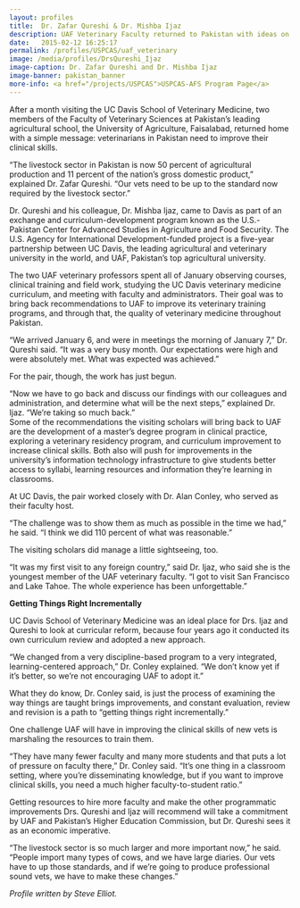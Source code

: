 ```yaml
---
layout: profiles
title:  Dr. Zafar Qureshi & Dr. Mishba Ijaz
description: UAF Veterinary Faculty returned to Pakistan with ideas on how to improve curriculum and teaching.
date:   2015-02-12 16:25:17
permalink: /profiles/USPCAS/uaf_veterinary
image: /media/profiles/DrsQureshi_Ijaz
image-caption: Dr. Zafar Qureshi and Dr. Mishba Ijaz
image-banner: pakistan_banner
more-info: <a href="/projects/USPCAS">USPCAS-AFS Program Page</a>
---
```


After a month visiting the UC Davis School of Veterinary Medicine, two members of the Faculty of Veterinary Sciences at Pakistan’s leading agricultural school, the University of Agriculture, Faisalabad, returned home with a simple message: veterinarians in Pakistan need to improve their clinical skills.<br>

“The livestock sector in Pakistan is now 50 percent of agricultural production and 11 percent of the nation’s gross domestic product,” explained Dr. Zafar Qureshi. “Our vets need to be up to the standard now required by the livestock sector.”<br>

Dr. Qureshi and his colleague, Dr. Mishba Ijaz, came to Davis as part of an exchange and curriculum-development program known as the U.S.-Pakistan Center for Advanced Studies in Agriculture and Food Security. The U.S. Agency for International Development-funded project is a five-year partnership between UC Davis, the leading agricultural and veterinary university in the world, and UAF, Pakistan’s top agricultural university. <br>

The two UAF veterinary professors spent all of January observing courses, clinical training and field work, studying the UC Davis veterinary medicine curriculum, and meeting with faculty and administrators. Their goal was to bring back recommendations to UAF to improve its veterinary training programs, and through that, the quality of veterinary medicine throughout Pakistan. <br>

“We arrived January 6, and were in meetings the morning of January 7,” Dr. Qureshi said. “It was a very busy month. Our expectations were high and were absolutely met. What was expected was achieved.” <br>

For the pair, though, the work has just begun. <br>

“Now we have to go back and discuss our findings with our colleagues and administration, and determine what will be the next steps,” explained Dr. Ijaz. “We’re taking so much back.” <br>
Some of the recommendations the visiting scholars will bring back to UAF are the development of a master’s degree program in clinical practice, exploring a veterinary residency program, and curriculum improvement to increase clinical skills. Both also will push for improvements in the university’s information technology infrastructure to give students better access to syllabi, learning resources and information they’re learning in classrooms. <br>

At UC Davis, the pair worked closely with Dr. Alan Conley, who served as their faculty host. <br>

“The challenge was to show them as much as possible in the time we had,” he said. “I think we did 110 percent of what was reasonable.” <br>

The visiting scholars did manage a little sightseeing, too. <br>

“It was my first visit to any foreign country,” said Dr. Ijaz, who said she is the youngest member of the UAF veterinary faculty. “I got to visit San Francisco and Lake Tahoe. The whole experience has been unforgettable.” <br>

<b>Getting Things Right Incrementally</b><br>

UC Davis School of Veterinary Medicine was an ideal place for Drs. Ijaz and Qureshi to look at curricular reform, because four years ago it conducted its own curriculum review and adopted a new approach. <br>

“We changed from a very discipline-based program to a very integrated, learning-centered approach,” Dr. Conley explained. “We don’t know yet if it’s better, so we’re not encouraging UAF to adopt it.” <br>

What they do know, Dr. Conley said, is just the process of examining the way things are taught brings improvements, and constant evaluation, review and revision is a path to “getting things right incrementally.” <br>

One challenge UAF will have in improving the clinical skills of new vets is marshaling the resources to train them. <br>

“They have many fewer faculty and many more students and that puts a lot of pressure on faculty there,” Dr. Conley said. “It’s one thing in a classroom setting, where you’re disseminating knowledge, but if you want to improve clinical skills, you need a much higher faculty-to-student ratio.” <br>

Getting resources to hire more faculty and make the other programmatic improvements Drs. Qureshi and Ijaz will recommend will take a commitment by UAF and Pakistan’s Higher Education Commission, but Dr. Qureshi sees it as an economic imperative. <br>

“The livestock sector is so much larger and more important now,” he said. “People import many types of cows, and we have large diaries. Our vets have to up those standards, and if we’re going to produce professional sound vets, we have to make these changes.” <br>



  <p><i>Profile written by Steve Elliot.</i></p>
